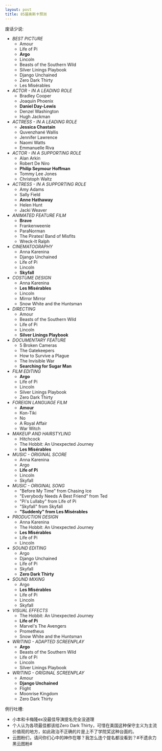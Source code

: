 ```yaml
---
layout: post
title: 85届奥斯卡预测
---
```


废话少说:

* *BEST PICTURE*
	* Amour
	* Life of Pi
	* **Argo**
	* Lincoln
	* Beasts of the Southern Wild
	* Silver Linings Playbook
	* Django Unchained
	* Zero Dark Thirty
	* Les Misérables
* *ACTOR - IN A LEADING ROLE*
	* Bradley Cooper
	* Joaquin Phoenix
	* **Daniel Day-Lewis**
	* Denzel Washington
	* Hugh Jackman
* *ACTRESS - IN A LEADING ROLE*
	* **Jessica Chastain**
	* Quvenzhané Wallis
	* Jennifer Lawrence
	* Naomi Watts
	* Emmanuelle Riva
* *ACTOR - IN A SUPPORTING ROLE*
	* Alan Arkin
	* Robert De Niro
	* **Philip Seymour Hoffman**
	* Tommy Lee Jones
	* Christoph Waltz
* *ACTRESS - IN A SUPPORTING ROLE*
	* Amy Adams
	* Sally Field
	* **Anne Hathaway**
	* Helen Hunt
	* Jacki Weaver
* *ANIMATED FEATURE FILM*
	* **Brave**
	* Frankenweenie
	* ParaNorman
	* The Pirates! Band of Misfits
	* Wreck-It Ralph
* *CINEMATOGRAPHY*
	* Anna Karenina
	* Django Unchained
	* Life of Pi
	* Lincoln
	* **Skyfall**
* *COSTUME DESIGN*
	* Anna Karenina
	* **Les Misérables**
	* Lincoln
	* Mirror Mirror
	* Snow White and the Huntsman
* *DIRECTING*
	* Amour
	* Beasts of the Southern Wild
	* Life of Pi
	* Lincoln
	* **Silver Linings Playbook**
* *DOCUMENTARY FEATURE*
	* 5 Broken Cameras
	* The Gatekeepers
	* How to Survive a Plague
	* The Invisible War
	* **Searching for Sugar Man**
* *FILM EDITING*
	* **Argo**
	* Life of Pi
	* Lincoln
	* Silver Linings Playbook
	* Zero Dark Thirty
* *FOREIGN LANGUAGE FILM*
	* **Amour**
	* Kon-Tiki
	* No
	* A Royal Affair
	* War Witch
* *MAKEUP AND HAIRSTYLING*
	* Hitchcock
	* The Hobbit: An Unexpected Journey
	* **Les Misérables**
* *MUSIC - ORIGINAL SCORE*
	* Anna Karenina
	* Argo
	* **Life of Pi**
	* Lincoln
	* Skyfall
* *MUSIC - ORIGINAL SONG*
	* "Before My Time" from Chasing Ice
	* "Everybody Needs A Best Friend" from Ted
	* "Pi's Lullaby" from Life of Pi
	* "Skyfall" from Skyfall
	* **"Suddenly" from Les Misérables**
* *PRODUCTION DESIGN*
	* Anna Karenina
	* The Hobbit: An Unexpected Journey
	* **Les Misérables**
	* Life of Pi
	* Lincoln
* *SOUND EDITING*
	* Argo
	* Django Unchained
	* Life of Pi
	* Skyfall
	* **Zero Dark Thirty**
* *SOUND MIXING*
	* Argo
	* **Les Misérables**
	* Life of Pi
	* Lincoln
	* Skyfall
* *VISUAL EFFECTS*
	* The Hobbit: An Unexpected Journey
	* **Life of Pi**
	* Marvel's The Avengers
	* Prometheus
	* Snow White and the Huntsman
* *WRITING - ADAPTED SCREENPLAY*
	* **Argo**
	* Beasts of the Southern Wild
	* Life of Pi
	* Lincoln
	* Silver Linings Playbook
* *WRITING - ORIGINAL SCREENPLAY*
	* Amour
	* **Django Unchained**
	* Flight
	* Moonrise Kingdom
	* Zero Dark Thirty

例行吐槽:

* 小本和卡梅隆ex没最佳导演提名完全没道理
* 个人认为各项最佳都该给Zero Dark Thirty，可惜在美国这种保守主义为主流价值观的地方，如此政治不正确的片是上不了学院奖这种台面的。
* 云图粉们，请问你们心中的神作在哪？我怎么连个提名都没看到？#不遗余力黑云图粉#
